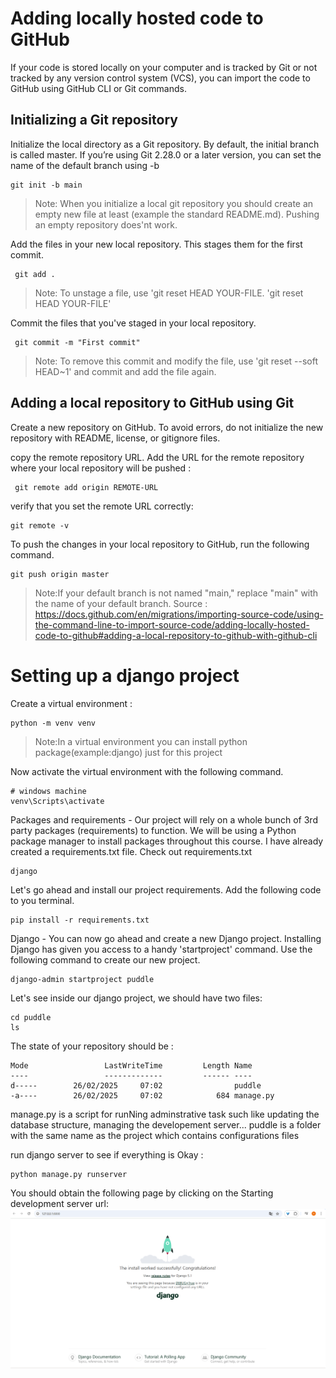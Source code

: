 # Adding locally hosted code to GitHub
If your code is stored locally on your computer and is tracked by Git or not tracked by any version control system (VCS), you can import the code to GitHub using GitHub CLI or Git commands.

##  Initializing a Git repository
Initialize the local directory as a Git repository. By default, the initial branch is called master.
If you’re using Git 2.28.0 or a later version, you can set the name of the default branch using -b
```
git init -b main
```
>Note: When you initialize a local git repository you should create an	empty new file at least (example the standard	README.md).
Pushing an empty repository does'nt work.

Add the files in your new local repository. This stages them for the first commit.
```
 git add .
```
>Note: To unstage a file, use 'git reset HEAD YOUR-FILE. 'git reset HEAD YOUR-FILE'

Commit the files that you've staged in your local repository.
```
 git commit -m "First commit"
```
>Note: To remove this commit and modify the file, use 'git reset --soft HEAD~1' and commit and add the file again.

## Adding a local repository to GitHub using Git
Create a new repository on GitHub.
To avoid errors, do not initialize the new repository with README, license, or gitignore files.

copy the remote repository URL.
Add the URL for the remote repository where your local repository will be pushed :
```
 git remote add origin REMOTE-URL
```
verify that you set the remote URL correctly:
```
git remote -v
```
To push the changes in your local repository to GitHub, run the following command.
```
git push origin master
```
> Note:If your default branch is not named "main," replace "main" with the name of your default branch.
>Source : https://docs.github.com/en/migrations/importing-source-code/using-the-command-line-to-import-source-code/adding-locally-hosted-code-to-github#adding-a-local-repository-to-github-with-github-cli

# Setting up a django project

Create a virtual environment :
```
python -m venv venv
```
>Note:In a virtual environment you can install python package(example:django) just for this project

Now activate the virtual environment with the following command.
```
# windows machine
venv\Scripts\activate
```
Packages and requirements - Our project will rely on a whole bunch of 3rd party packages (requirements) to function. We will be using a Python package manager to install packages throughout this course. 
I have already created a requirements.txt file. Check out requirements.txt
```
django
```
Let's go ahead and install our project requirements. Add the following code to you terminal.
```
pip install -r requirements.txt  
```
Django - You can now go ahead and create a new Django project. Installing Django has given you access to a handy 'startproject' command. Use the following command to create our new project.
```
django-admin startproject puddle
```
Let's see inside our django project, we should have two files:
```
cd puddle
ls
```
The state of your repository should be :
```
Mode                 LastWriteTime         Length Name
----                 -------------         ------ ----
d-----        26/02/2025     07:02                puddle
-a----        26/02/2025     07:02            684 manage.py
```
manage.py is a script for runNing adminstrative task such like updating the database structure, managing the developement server...
puddle is a folder with the same name as the project which contains configurations files

run django server to see if everything is Okay : 
```
python manage.py runserver
```
You should obtain the following page by clicking on the Starting development server url:
![result](django_welcome_page.png)